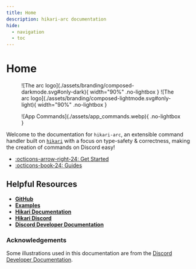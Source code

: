 ```yaml
---
title: Home
description: hikari-arc documentation
hide:
  - navigation
  - toc
---
```


<style>
  .md-typeset h1,
  .md-content__button {
    display: none;
  }
</style>

# Home

<figure markdown>
  ![The arc logo](./assets/branding/composed-darkmode.svg#only-dark){ width="90%" .no-lightbox }
  ![The arc logo](./assets/branding/composed-lightmode.svg#only-light){ width="90%" .no-lightbox }
  <figcaption></figcaption>
</figure>

<figure markdown>
  ![App Commands](./assets/app_commands.webp){ .no-lightbox }
  <figcaption></figcaption>
</figure>

Welcome to the documentation for `hikari-arc`, an extensible command handler built on [`hikari`](https://github.com/hikari-py/hikari) with a focus on type-safety & correctness, making the creation of commands on Discord easy!

<div class="grid cards" markdown>

- [:octicons-arrow-right-24: Get Started](./getting_started.md)
- [:octicons-book-24: Guides](./guides/index.md)

</div>






## Helpful Resources

- [**GitHub**](https://github.com/hypergonial/hikari-arc)
- [**Examples**](https://github.com/hypergonial/hikari-arc/tree/main/examples)
- [**Hikari Documentation**](https://docs.hikari-py.dev/en/latest/)
- [**Hikari Discord**](https://discord.gg/hikari)
- [**Discord Developer Documentation**](https://discord.com/developers/docs/intro)

### Acknowledgements

Some illustrations used in this documentation are from the [Discord Developer Documentation](https://discord.com/developers/docs/intro).
